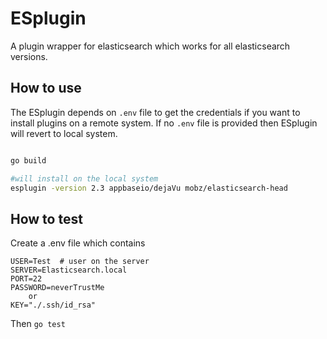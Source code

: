 # ESplugin

A plugin wrapper for elasticsearch which works for all elasticsearch versions.

## How to use

The ESplugin depends on `.env` file to get the credentials if you want
to install plugins on a remote system. If no `.env` file is provided then
ESplugin will revert to local system.

```bash

go build

#will install on the local system
esplugin -version 2.3 appbaseio/dejaVu mobz/elasticsearch-head


```

## How to test

Create a .env file which contains
```
USER=Test  # user on the server
SERVER=Elasticsearch.local
PORT=22
PASSWORD=neverTrustMe
    or
KEY="./.ssh/id_rsa"
```

Then `go test`
